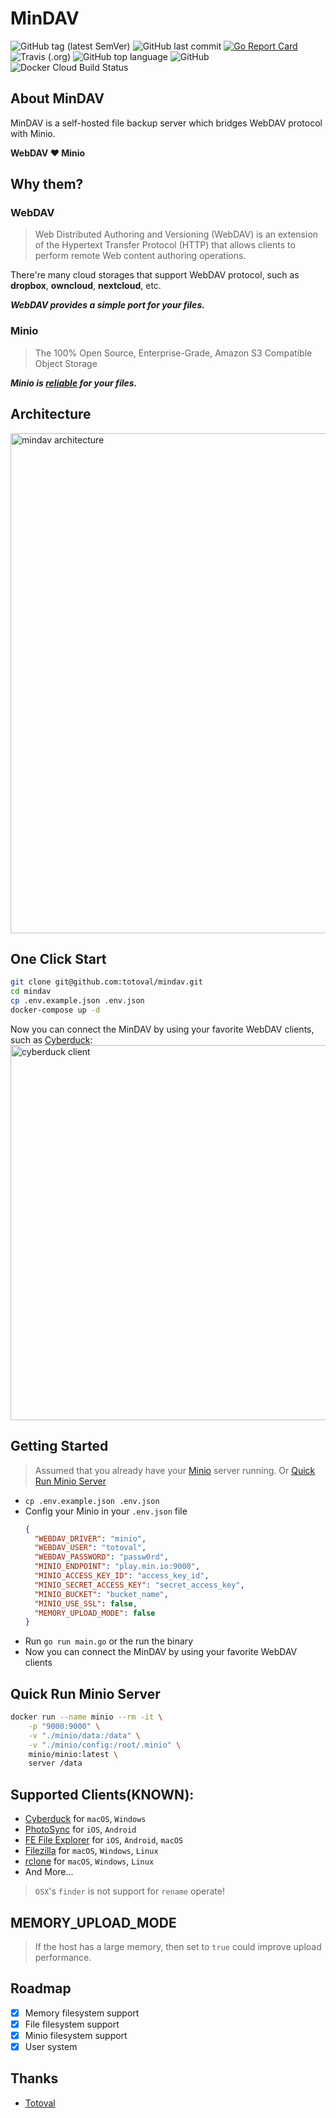 # MinDAV
![GitHub tag (latest SemVer)](https://img.shields.io/github/tag/totoval/mindav.svg)
![GitHub last commit](https://img.shields.io/github/last-commit/totoval/mindav.svg)
[![Go Report Card](https://goreportcard.com/badge/github.com/totoval/mindav)](https://goreportcard.com/report/github.com/totoval/mindav)
![Travis (.org)](https://img.shields.io/travis/totoval/mindav.svg)
![GitHub top language](https://img.shields.io/github/languages/top/totoval/mindav.svg)
![GitHub](https://img.shields.io/github/license/totoval/mindav.svg)
![Docker Cloud Build Status](https://img.shields.io/docker/cloud/build/totoval/mindav.svg)

## About MinDAV
MinDAV is a self-hosted file backup server which bridges WebDAV protocol with Minio.  
  
**WebDAV ❤️ Minio**

## Why them?
### WebDAV

> Web Distributed Authoring and Versioning (WebDAV) is an extension of the Hypertext Transfer Protocol (HTTP) that allows clients to perform remote Web content authoring operations.   

There're many cloud storages that support WebDAV protocol, such as **dropbox**, **owncloud**, **nextcloud**, etc.   
  
***WebDAV provides a simple port for your files.***

### Minio
> The 100% Open Source, Enterprise-Grade, Amazon S3 Compatible Object Storage  
  
***Minio is [reliable](https://docs.min.io/docs/minio-erasure-code-quickstart-guide.html) for your files.***

## Architecture

<img src="https://raw.githubusercontent.com/totoval/mindav/master/readme_assets/architecture.png" alt="mindav architecture" width="800" />

## One Click Start
```bash
git clone git@github.com:totoval/mindav.git
cd mindav
cp .env.example.json .env.json
docker-compose up -d
```
Now you can connect the MinDAV by using your favorite WebDAV clients, such as [Cyberduck](http://cyberduck.io):  
<img src="https://raw.githubusercontent.com/totoval/mindav/master/readme_assets/37E56D20-FCA7-41FB-B8B2-3B5E390A6DBC.png" alt="cyberduck client" width="600" />

## Getting Started
> Assumed that you already have your [Minio](https://github.com/minio/minio) server running. Or [Quick Run Minio Server](#quick-run-minio-server) 
* `cp .env.example.json .env.json`
* Config your Minio in your `.env.json` file
    ```json
    {
      "WEBDAV_DRIVER": "minio",
      "WEBDAV_USER": "totoval",
      "WEBDAV_PASSWORD": "passw0rd",
      "MINIO_ENDPOINT": "play.min.io:9000",
      "MINIO_ACCESS_KEY_ID": "access_key_id",
      "MINIO_SECRET_ACCESS_KEY": "secret_access_key",
      "MINIO_BUCKET": "bucket_name",
      "MINIO_USE_SSL": false,
      "MEMORY_UPLOAD_MODE": false
    }
    ```
* Run `go run main.go` or the run the binary
* Now you can connect the MinDAV by using your favorite WebDAV clients

## Quick Run Minio Server
```sh
docker run --name minio --rm -it \
    -p "9000:9000" \
    -v "./minio/data:/data" \
    -v "./minio/config:/root/.minio" \
    minio/minio:latest \
    server /data
```

## Supported Clients(KNOWN):   
* [Cyberduck](http://cyberduck.io) for `macOS`, `Windows`  
* [PhotoSync](http://www.photosync-app.com) for `iOS`, `Android`  
* [FE File Explorer](http://www.skyjos.com) for `iOS`, `Android`, `macOS`  
* [Filezilla](https://filezilla-project.org/) for `macOS`, `Windows`, `Linux`
* [rclone](https://rclone.org/webdav/) for `macOS`, `Windows`, `Linux`  
* And More...
> `OSX`'s `finder` is not support for `rename` operate!

## MEMORY_UPLOAD_MODE
> If the host has a large memory, then set to `true` could improve upload performance.

## Roadmap
- [x] Memory filesystem support
- [x] File filesystem support
- [x] Minio filesystem support
- [x] User system

## Thanks
* [Totoval](https://github.com/totoval/totoval)
